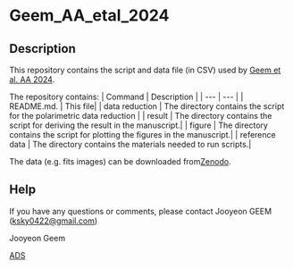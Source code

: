 # Geem_AA_etal_2024

## Description

This repository contains the script and data file (in CSV) used by [Geem et al. AA 2024](https://www.jygeem.com/](https://www.aanda.org/component/article?access=doi&doi=10.1051/0004-6361/202450384)).

The repository contains:
| Command | Description |
| --- | --- |
| README.md.    | This file|
| data reduction   | The directory contains the script for the polarimetric data reduction   |
| result  | The directory contains the script for deriving the result in the manuscript.|
| figure        | The directory contains the script for plotting the figures in the manuscript.|
| reference data  | The directory contains the materials needed to run scripts.|

The data (e.g. fits images) can be downloaded from[Zenodo](https://zenodo.org/records/11669145).
## Help
If you have any questions or comments, please contact Jooyeon GEEM (ksky0422@gmail.com)

Jooyeon Geem

[ADS](https://ui.adsabs.harvard.edu/search/fq=%7B!type%3Daqp%20v%3D%24fq_database%7D&fq_database=database%3A%20astronomy&q=author%3A(%22Geem%2C%20Jooyeon%22)&sort=date%20desc%2C%20bibcode%20desc&p_=0)

